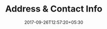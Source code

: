 ---
title: "Address & Contact Info"
date: 2017-09-26T12:57:20+05:30
draft: false
layout: address
property: "Casa Baga"
status: "In Process"
url: /details/address/casa-baga/
slug: "casa-baga/"

mainmenu:
 details: true
 address: true

---